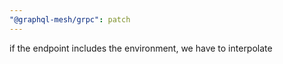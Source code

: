 ```yaml
---
"@graphql-mesh/grpc": patch
---
```


if the endpoint includes the environment, we have to interpolate
